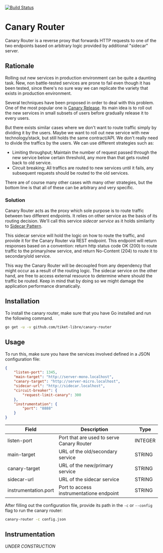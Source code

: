 [![Build Status](https://travis-ci.com/tiket-libre/canary-router.svg?branch=master)](https://travis-ci.com/tiket-libre/canary-router)

# Canary Router

Canary Router is a reverse proxy that forwards HTTP requests to one of the two endpoints based on arbitrary logic provided by additional "sidecar" server.

## Rationale

Rolling out new services in production environment can be quite a daunting task. New, non battle-tested services are prone to fail even though it has been tested, since there's no sure way we can replicate the variety that exists in production environment.

Several techniques have been proposed in order to deal with this problem. One of the most popular one is [Canary Release](https://martinfowler.com/bliki/CanaryRelease.html). Its main idea is to roll out the new services in small subsets of users before gradually release it to every users.

But there exists similar cases where we don't want to route traffic simply by dividing it by the users. Maybe we want to roll out new service with new technology/stack, but still holds the same contract/API. We don't really need to divide the traffics by the users. We can use different strategies such as:

- Limiting throughput; Maintain the number of request passed through the new service below certain threshold, any more than that gets routed back to old service.
- Circuit breaking; All traffics are routed to new services until it fails, any subsequent requests should be routed to the old services.

There are of course many other cases with many other strategies, but the bottom line is that all of these can be arbitrary and very specific.

### Solution

Canary Router acts as the proxy which sole purpose is to route traffic between two different endpoints. It relies on other service as the basis of its routing decision. We'll call this service *sidecar service* as it holds similarity to [Sidecar Pattern](https://docs.microsoft.com/en-us/azure/architecture/patterns/sidecar).

This sidecar service will hold the logic on how to route the traffic, and provide it for the Canary Router via REST endpoint. This endpoint will return responses based on a convention: return http status code OK (200) to route traffic to the primary/new service, and return No-Content (204) to route it to secondary/old service.

This way the Canary Router will be decoupled from any dependency that might occur as a result of the routing logic. The sidecar service on the other hand, are free to access external resource to determine where should the traffic be routed. Keep in mind that by doing so we might damage the application performance dramatically.

## Installation

To install the canary router, make sure that you have Go installed and run the following command.

```sh
go get -u -v github.com/tiket-libre/canary-router
```

## Usage

To run this, make sure you have the services involved defined in a JSON configuration file:

```json
{
    "listen-port": 1345,
    "main-target": "http://server-mono.localhost",
    "canary-target": "http://server-micro.localhost",
    "sidecar-url": "http://sidecar.localhost",
    "circuit-breaker": {
        "request-limit-canary": 300
    },
    "instrumentation": {
        "port": "8888"
    }
}
```

| Field                | Description                               | Type    |
| -------------------- | ----------------------------------------- | ------- |
| listen-port          | Port that are used to serve Canary Router | INTEGER |
| main-target          | URL of the old/secondary service          | STRING  |
| canary-target        | URL of the new/primary service            | STRING  |
| sidecar-url          | URL of the sidecar service                | STRING  |
| instrumentation.port | Port to access instrumentatione endpoint  | STRING  |

After filling out the configuration file, provide its path in the `-c` or `--config` flag to run the canary router:

```sh
canary-router -c config.json
```

## Instrumentation

*UNDER CONSTRUCTION*
